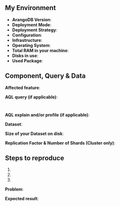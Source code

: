 ## My Environment

* __ArangoDB Version__:        <!-- e.g. 3.7.2 or self-compiled devel branch -->
* __Deployment Mode__:       <!-- Single Server | Leader/Follower ("Master/Slave") | Active Failover | Cluster | DC2DC -->
* __Deployment Strategy__:   <!-- Manual Start | Manual Start in Docker | ArangoDB Starter | ArangoDB Starter in Docker | Kubernetes -->
* __Configuration__:               <!-- cluster setup details, notable server settings, etc. -->
* __Infrastructure__:               <!-- AWS | Azure | ... | own -->
* __Operating System__:        <!-- Ubuntu 20.04 | Windows 10 | MacOS 10.13.4 | ... -->
* __Total RAM in your machine__:        <!-- e.g. 32Gb. If more machines are in use, provide info for each of your machines -->
* __Disks in use__:        <!-- SSD | HDD. If more machines are in use, provide info for each of your machines -->
* __Used Package__:              <!-- Debian or Ubuntu .deb | SUSE or RedHat .rpm | Docker - official Docker library | other -->

## Component, Query & Data

__Affected feature__:
<!-- e.g. Installation | Foxx | AQL query using web interface | arangosh | with driver | ... -->


__AQL query (if applicable)__:
```


```
__AQL explain and/or profile (if applicable)__:
<!-- output of  db._explain("<my aql query>")  or  db._profileQuery("<my aql query>") -->


__Dataset__:
<!-- description, or if possible, share an example dataset to reproduce the issue either as Gist with an arangodump, or an arangosh script with db.collection.save({my: "values"}) statements -->


__Size of your Dataset on disk__:
<!-- size of your dataset on disk-->


__Replication Factor & Number of Shards (Cluster only)__:
<!-- please list these settings for each collection in question -->


## Steps to reproduce

1. 
2. 
3. 

__Problem__:


__Expected result__:

